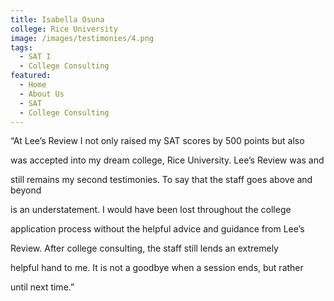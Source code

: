 ```yaml
---
title: Isabella Osuna
college: Rice University
image: /images/testimonies/4.png
tags:
  - SAT I
  - College Consulting
featured:
  - Home
  - About Us
  - SAT
  - College Consulting
---
```

“At Lee’s Review I not only raised my SAT scores by 500 points but also

was accepted into my dream college, Rice University. Lee’s Review was and

still remains my second testimonies. To say that the staff goes above and beyond

is an understatement. I would have been lost throughout the college

application process without the helpful advice and guidance from Lee’s

Review. After college consulting, the staff still lends an extremely

helpful hand to me. It is not a goodbye when a session ends, but rather

until next time.”